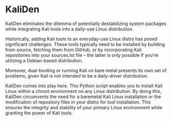 # KaliDen
KaliDen eliminates the dilemma of potentially destabilizing system packages while integrating Kali tools into a daily-use Linux distribution.

Historically, adding Kali tools to an everyday-use Linux distro has posed significant challenges. These tools typically need to be installed by building from source, fetching them from GitHub, or by incorporating Kali repositories into your sources.lst file – the latter is only possible if you're utilizing a Debian-based distribution.

Moreover, dual-booting or running Kali on bare metal presents its own set of problems, given Kali is not intended to be a daily-driver distribution.

KaliDen comes into play here. This Python script enables you to install Kali Linux within a chroot environment on any Linux distribution. By doing this, KaliDen circumvents the need for a baremetal Kali Linux installation or the modification of repository files in your distro for tool installation. This ensures the integrity and stability of your primary Linux environment while granting the power of Kali tools.

